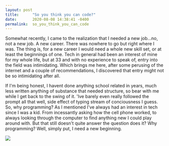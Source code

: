 ```yaml
---
layout: post
title:      "So you think you can code?"
date:       2020-08-08 14:38:41 -0400
permalink:  so_you_think_you_can_code
---
```




  Somewhat recently, I came to the realization that I needed a new job...no, not a new job. A new career. There was nowhere to go but right where I was. The thing is, for a new career I would need a whole new skill set, or at least the beginnings of one. Tech in general had been an interest of mine for my whole life, but at 33 and with no experience to speak of, entry into the field was intimidating. Which brings me here, after some perusing of the internet and a couple of recommendations, I discovered that entry might not be so intimidating after all.
			 
			 
If I'm being honest, I havent done anything school related in years, much less written anything of substance that needed structure, so bear with me while I get back to the swing of it. 'Ive barely even really followed the prompt all that well, side effect of typing stream of conciousness I guess. So, why programming? As I mentioned I've always had an interest in tech since I was a kid. From incessantly asking how the cell phone worked, to always looking through the computer to find anything new I could play around with. But that still doesn't quite answer the question does it? Why programming? Well, simply put, I need a new beginning.

![](https://www.google.com/url?sa=i&url=https%3A%2F%2Fquotesgram.com%2Fjeremy-clarkson-quotes-stig%2F&psig=AOvVaw2trfxBNM_fcmxoFi2Y9NHH&ust=1596993412364000&source=images&cd=vfe&ved=0CAIQjRxqFwoTCKiEt6aOjOsCFQAAAAAdAAAAABAQ)
